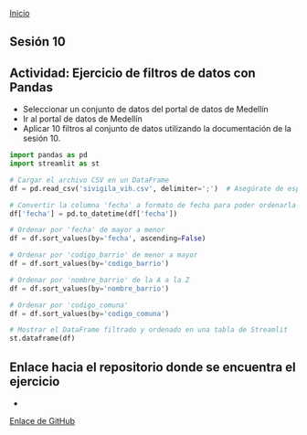 <!-- No borrar o modificar -->
[Inicio](./index.md)

## Sesión 10 


<!-- Su documentación aquí -->

## Actividad: Ejercicio de filtros de datos con Pandas
- Seleccionar un conjunto de datos del portal de datos de Medellín
- Ir al portal de datos de Medellín
- Aplicar 10 filtros al conjunto de datos utilizando la documentación de la sesión 10.

```python 
import pandas as pd
import streamlit as st

# Cargar el archivo CSV en un DataFrame
df = pd.read_csv('sivigila_vih.csv', delimiter=';')  # Asegúrate de especificar el delimitador adecuado

# Convertir la columna 'fecha' a formato de fecha para poder ordenarla
df['fecha'] = pd.to_datetime(df['fecha'])

# Ordenar por 'fecha' de mayor a menor
df = df.sort_values(by='fecha', ascending=False)

# Ordenar por 'codigo_barrio' de menor a mayor
df = df.sort_values(by='codigo_barrio')

# Ordenar por 'nombre_barrio' de la A a la Z
df = df.sort_values(by='nombre_barrio')

# Ordenar por 'codigo_comuna'
df = df.sort_values(by='codigo_comuna')

# Mostrar el DataFrame filtrado y ordenado en una tabla de Streamlit
st.dataframe(df)
```
## Enlace hacia el repositorio donde se encuentra el ejercicio
-  

[Enlace de GitHub ](https://github.com/jert1234/Ejercicio9-10.git)